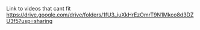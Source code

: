 Link to videos that cant fit
https://drive.google.com/drive/folders/1fU3_iuXkHrEzOmrT9N1Mkco8d3DZU3f5?usp=sharing
